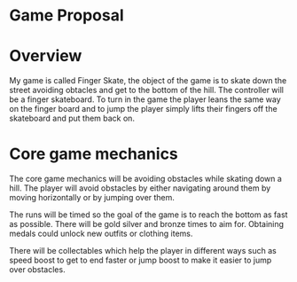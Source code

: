 # Game Proposal

# Overview
My game is called Finger Skate, the object of the game is to skate down the street avoiding obtacles and get to the bottom of the hill. The controller will be a finger skateboard. To turn in the game the player leans the same way on the finger board and to jump the player simply lifts their fingers off the skateboard and put them back on. 

# Core game mechanics
The core game mechanics will be avoiding obstacles while skating down a hill. The player will avoid obstacles by either navigating around them by moving horizontally or by jumping over them.

The runs will be timed so the goal of the game is to reach the bottom as fast as possible. There will be gold silver and bronze times to aim for. Obtaining medals could unlock new outfits or clothing items. 

There will be collectables which help the player in different ways such as speed boost to get to end faster or jump boost to make it easier to jump over obstacles.


